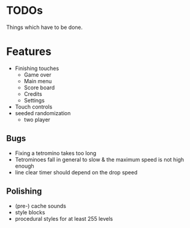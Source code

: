 # TODOs

Things which have to be done.

# Features
* Finishing touches
  * Game over
  * Main menu
  * Score board
  * Credits
  * Settings
* Touch controls
* seeded randomization
  * two player

## Bugs
* Fixing a tetromino takes too long
* Tetrominoes fall in general to slow & the maximum speed is not high enough
* line clear timer should depend on the drop speed 

## Polishing
* (pre-) cache sounds
* style blocks
* procedural styles for at least 255 levels